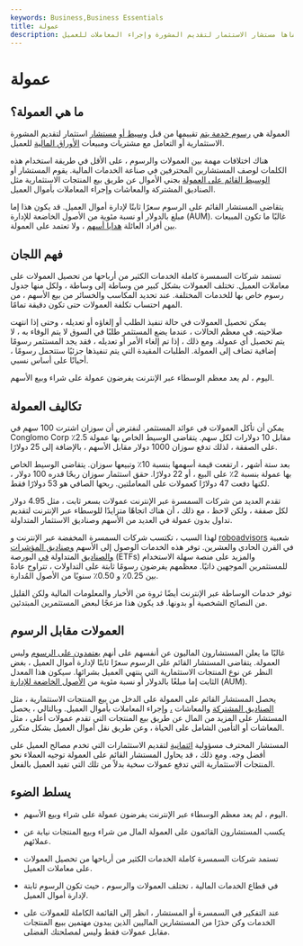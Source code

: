 ```yaml
---
keywords: Business,Business Essentials
title: عمولة
description: العمولة ، في الخدمات المالية ، هي الأموال التي يتقاضاها مستشار الاستثمار لتقديم المشورة وإجراء المعاملات للعميل.
---
```


# عمولة
## ما هي العمولة؟

العمولة هي [رسوم خدمة يتم](/service-charge) تقييمها من قبل [وسيط أو](/thirdpartydistributor) [مستشار](/thirdpartydistributor) استثمار لتقديم المشورة الاستثمارية أو التعامل مع مشتريات ومبيعات [الأوراق المالية](/security) للعميل.

هناك اختلافات مهمة بين العمولات والرسوم ، على الأقل في طريقة استخدام هذه الكلمات لوصف المستشارين المحترفين في صناعة الخدمات المالية. يقوم المستشار أو [الوسيط القائم على العمولة](/broker) بجني الأموال عن طريق بيع المنتجات الاستثمارية مثل الصناديق المشتركة والمعاشات وإجراء المعاملات بأموال العميل.

يتقاضى المستشار القائم على الرسوم سعرًا ثابتًا لإدارة أموال العميل. قد يكون هذا إما مبلغ بالدولار أو نسبة مئوية من الأصول الخاضعة للإدارة (AUM). غالبًا ما تكون المبيعات بين أفراد العائلة [هدايا أسهم](/gift_of_equity) ، ولا تعتمد على العمولة.

## فهم اللجان

تستمد شركات السمسرة كاملة الخدمات الكثير من أرباحها من تحصيل العمولات على معاملات العميل. تختلف العمولات بشكل كبير من وساطة إلى وساطة ، ولكل منها جدول رسوم خاص بها للخدمات المختلفة. عند تحديد المكاسب والخسائر من بيع الأسهم ، من المهم احتساب تكلفة العمولات حتى تكون دقيقة تمامًا.

يمكن تحصيل العمولات في حالة تنفيذ الطلب أو إلغاؤه أو تعديله ، وحتى إذا انتهت صلاحيته. في معظم الحالات ، عندما يضع المستثمر طلبًا في السوق لا يتم الوفاء به ، لا يتم تحصيل أي عمولة. ومع ذلك ، إذا تم إلغاء الأمر أو تعديله ، فقد يجد المستثمر رسومًا إضافية تضاف إلى العمولة. الطلبات المقيدة التي يتم تنفيذها جزئيًا ستتحمل رسومًا ، أحيانًا على أساس نسبي.

اليوم ، لم يعد معظم الوسطاء عبر الإنترنت يفرضون عمولة على شراء وبيع الأسهم.

## تكاليف العمولة

يمكن أن تأكل العمولات في عوائد المستثمر. لنفترض أن سوزان اشترت 100 سهم في Conglomo Corp مقابل 10 دولارات لكل سهم. يتقاضى الوسيط الخاص بها عمولة 2.5٪ على الصفقة ، لذلك تدفع سوزان 1000 دولار مقابل الأسهم ، بالإضافة إلى 25 دولارًا.

بعد ستة أشهر ، ارتفعت قيمة أسهمها بنسبة 10٪ وتبيعها سوزان. يتقاضى الوسيط الخاص بها عمولة بنسبة 2٪ على البيع ، أو 22 دولارًا. حقق استثمار سوزان ربحًا قدره 100 دولار ، لكنها دفعت 47 دولارًا كعمولات على المعاملتين. ربحها الصافي هو 53 دولارًا فقط.

تقدم العديد من شركات السمسرة عبر الإنترنت عمولات بسعر ثابت ، مثل 4.95 دولار لكل صفقة ، ولكن لاحظ ، مع ذلك ، أن هناك اتجاهًا متزايدًا للوسطاء عبر الإنترنت لتقديم تداول بدون عمولة في العديد من الأسهم وصناديق الاستثمار المتداولة.

لهذا السبب ، تكتسب شركات السمسرة المخفضة عبر الإنترنت و [roboadvisors](/roboadvisor-roboadviser) شعبية في القرن الحادي والعشرين. توفر هذه الخدمات الوصول إلى الأسهم [وصناديق المؤشرات والصناديق](/indexfund) المتداولة [في](/etf) البورصة (ETFs) والمزيد على منصة سهلة الاستخدام للمستثمرين الموجهين ذاتيًا. معظمهم يفرضون رسومًا ثابتة على التداولات ، تتراوح عادةً بين 0.25٪ و 0.50٪ سنويًا من الأصول المُدارة.

توفر خدمات الوساطة عبر الإنترنت أيضًا ثروة من الأخبار والمعلومات المالية ولكن القليل من النصائح الشخصية أو بدونها. قد يكون هذا مزعجًا لبعض المستثمرين المبتدئين.

## العمولات مقابل الرسوم

غالبًا ما يعلن المستشارون الماليون عن أنفسهم على أنهم [يعتمدون على الرسوم](/advisor-fee) وليس العمولة. يتقاضى المستشار القائم على الرسوم سعرًا ثابتًا لإدارة أموال العميل ، بغض النظر عن نوع المنتجات الاستثمارية التي ينتهي العميل بشرائها. سيكون هذا المعدل الثابت إما مبلغًا بالدولار أو نسبة مئوية من [الأصول الخاضعة للإدارة](/aum) (AUM).

يحصل المستشار القائم على العمولة على الدخل من بيع المنتجات الاستثمارية ، مثل [الصناديق المشتركة](/mutualfund) والمعاشات [،](/annuity) وإجراء المعاملات بأموال العميل. وبالتالي ، يحصل المستشار على المزيد من المال عن طريق بيع المنتجات التي تقدم عمولات أعلى ، مثل المعاشات أو التأمين الشامل على الحياة ، وعن طريق نقل أموال العميل بشكل متكرر.

المستشار المحترف مسؤولية [ائتمانية](/fiduciary) لتقديم الاستثمارات التي تخدم مصالح العميل على أفضل وجه. ومع ذلك ، قد يحاول المستشار القائم على العمولة توجيه العملاء نحو المنتجات الاستثمارية التي تدفع عمولات سخية بدلاً من تلك التي تفيد العميل بالفعل.

## يسلط الضوء

- اليوم ، لم يعد معظم الوسطاء عبر الإنترنت يفرضون عمولة على شراء وبيع الأسهم.

- يكسب المستشارون القائمون على العمولة المال من شراء وبيع المنتجات نيابة عن عملائهم.

- تستمد شركات السمسرة كاملة الخدمات الكثير من أرباحها من تحصيل العمولات على معاملات العميل.

- في قطاع الخدمات المالية ، تختلف العمولات والرسوم ، حيث تكون الرسوم ثابتة لإدارة أموال العميل.

- عند التفكير في السمسرة أو المستشار ، انظر إلى القائمة الكاملة للعمولات على الخدمات وكن حذرًا من المستشارين الماليين الذين يبدون مهتمين ببيع المنتجات مقابل عمولات فقط وليس لمصلحتك الفضلى.

